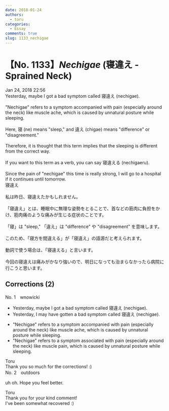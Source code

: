 ```yaml
---
date: 2018-01-24
authors:
  - toru
categories:
  - Essay
comments: true
slug: 1133_nechigae
---
```


# 【No. 1133】<strong><em>Nechigae</strong></em> (寝違え - Sprained Neck)
<div class="date">Jan 24, 2018 22:56</div>
<div id="post"><div id="body_show_ori">
Yesterday, maybe I got a bad symptom called 寝違え (nechigae).<br/><br/>"Nechigae" refers to a symptom accompanied with pain (especially around the neck) like muscle ache, which is caused by unnatural posture while sleeping.<br/><br/>Here, 寝 (ne) means "sleep," and 違え (chigae) means "difference" or "disagreement."<br/><br/>Therefore, it is thought that this term implies that the sleeping is different from the correct way.<br/><br/>If you want to this term as a verb, you can say 寝違える (nechigaeru).<br/><br/>Since the pain of "nechigae" this time is really strong, I will go to a hospital if it continues until tomorrow.
</div></div>

<!-- more -->

<div id="post_ja"><div id="body_show_mo">
寝違え<br/><br/>私は昨日、寝違えたかもしれません。<br/><br/>「寝違え」とは、睡眠中に無理な姿勢をとることで、首などの筋肉に負担をかけ、筋肉痛のような痛みが生じる症状のことです。<br/><br/>「寝」は "sleep," 「違え」は "difference" や "disagreement" を意味します。<br/><br/>このため、「寝方を間違える」が「寝違え」の語源だと考えられます。<br/><br/>動詞で使う場合は、「寝違える」と言います。<br/><br/>今回の寝違えは痛みがかなり強いので、明日になっても治まらなかったら病院に行こうと思います。
</div></div>

## Corrections (2)
<div id="block"><div class="first_name"> No. 1　<span class="just_name">wnowicki</span></div><div id="block2">
<ul class="correction_field">
<li class="incorrect">Yesterday, maybe I got a bad symptom called 寝違え (nechigae).</li>
<li class="corrected correct">
Yesterday, I may have gotten a bad symptom called 寝違え (nechigae).
</li>
</ul>
<ul class="correction_field">
<li class="incorrect">"Nechigae" refers to a symptom accompanied with pain (especially around the neck) like muscle ache, which is caused by unnatural posture while sleeping.</li>
<li class="corrected correct">
"Nechigae" refers to a symptom associated with pain (especially around the neck) like muscle pain, which is caused by unnatural posture while sleeping.
</li>
</ul>
</div><div class="name"><span class="just_name">Toru</span><br>
Thank you so much for the corrections! :)
</div>
</div>
<div id="block"><div class="first_name"> No. 2　<span class="just_name">outdoors</span></div><div id="block2">
<p class="comment_small">
 uh oh. Hope you feel better.
</p>

</div><div class="name"><span class="just_name">Toru</span><br>
Thank you for your kind comment!<br/>I've been somewhat recovered :)
</div>
</div>
